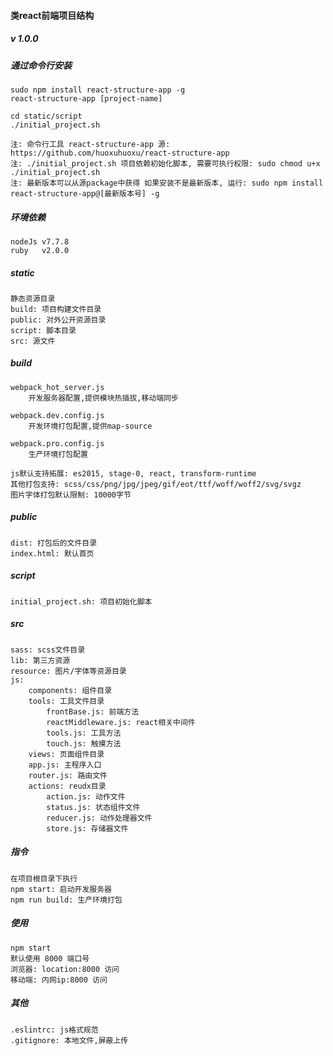 #### 类react前端项目结构	
##### v 1.0.0

##### 通过命令行安装
	sudo npm install react-structure-app -g
	react-structure-app [project-name]

	cd static/script
	./initial_project.sh

	注: 命令行工具 react-structure-app 源: https://github.com/huoxuhuoxu/react-structure-app
	注: ./initial_project.sh 项目依赖初始化脚本, 需要可执行权限: sudo chmod u+x ./initial_project.sh
	注: 最新版本可以从源package中获得 如果安装不是最新版本, 运行: sudo npm install react-structure-app@[最新版本号] -g


##### 环境依赖
	nodeJs v7.7.8
	ruby   v2.0.0


##### static
	静态资源目录
	build: 项目构建文件目录
	public: 对外公开资源目录
	script: 脚本目录
	src: 源文件
	
##### build
	webpack_hot_server.js
		开发服务器配置,提供模块热插拔,移动端同步
	
	webpack.dev.config.js
		开发环境打包配置,提供map-source
		
	webpack.pro.config.js
		生产环境打包配置
		
	js默认支持拓展: es2015, stage-0, react, transform-runtime
	其他打包支持: scss/css/png/jpg/jpeg/gif/eot/ttf/woff/woff2/svg/svgz
	图片字体打包默认限制: 10000字节
	
##### public
	dist: 打包后的文件目录
	index.html: 默认首页

##### script
	initial_project.sh: 项目初始化脚本
	
##### src
	sass: scss文件目录
	lib: 第三方资源
	resource: 图片/字体等资源目录
	js:
		components: 组件目录
		tools: 工具文件目录
			frontBase.js: 前端方法
			reactMiddleware.js: react相关中间件
			tools.js: 工具方法
			touch.js: 触摸方法
		views: 页面组件目录
		app.js: 主程序入口
		router.js: 路由文件
		actions: reudx目录
			action.js: 动作文件
			status.js: 状态组件文件
			reducer.js: 动作处理器文件
			store.js: 存储器文件
				
	
		
##### 指令
	在项目根目录下执行
	npm start: 启动开发服务器
	npm run build: 生产环境打包 


##### 使用
	npm start
	默认使用 8000 端口号
	浏览器: location:8000 访问
	移动端: 内网ip:8000 访问


##### 其他
	.eslintrc: js格式规范
	.gitignore: 本地文件,屏蔽上传





